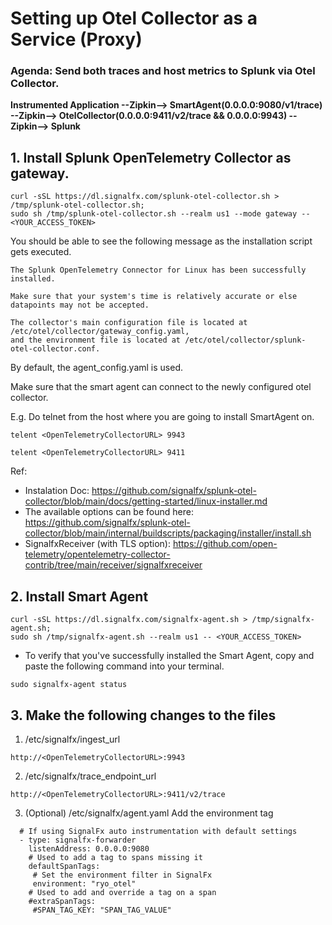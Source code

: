 # Setting up Otel Collector as a Service (Proxy)
### Agenda: Send both traces and host metrics to Splunk via Otel Collector. 


**Instrumented Application --Zipkin--> SmartAgent(0.0.0.0:9080/v1/trace) --Zipkin--> OtelCollector(0.0.0.0:9411/v2/trace && 0.0.0.0:9943) --Zipkin--> Splunk**

## 1. Install Splunk OpenTelemetry Collector as gateway. 
```
curl -sSL https://dl.signalfx.com/splunk-otel-collector.sh > /tmp/splunk-otel-collector.sh;
sudo sh /tmp/splunk-otel-collector.sh --realm us1 --mode gateway -- <YOUR_ACCESS_TOKEN>
```

You should be able to see the following message as the installation script gets executed.

```
The Splunk OpenTelemetry Connector for Linux has been successfully installed.

Make sure that your system's time is relatively accurate or else datapoints may not be accepted.

The collector's main configuration file is located at /etc/otel/collector/gateway_config.yaml,
and the environment file is located at /etc/otel/collector/splunk-otel-collector.conf.

```

By default, the agent_config.yaml is used.  

Make sure that the smart agent can connect to the newly configured otel collector. 

E.g. Do telnet from the host where you are going to install SmartAgent on. 
```
telent <OpenTelemetryCollectorURL> 9943

telent <OpenTelemetryCollectorURL> 9411
```

Ref:
- Instalation Doc: https://github.com/signalfx/splunk-otel-collector/blob/main/docs/getting-started/linux-installer.md
- The available options can be found here: https://github.com/signalfx/splunk-otel-collector/blob/main/internal/buildscripts/packaging/installer/install.sh
- SignalfxReceiver (with TLS option): https://github.com/open-telemetry/opentelemetry-collector-contrib/tree/main/receiver/signalfxreceiver

## 2. Install Smart Agent 

```
curl -sSL https://dl.signalfx.com/signalfx-agent.sh > /tmp/signalfx-agent.sh;
sudo sh /tmp/signalfx-agent.sh --realm us1 -- <YOUR_ACCESS_TOKEN>

```
- To verify that you've successfully installed the Smart Agent, copy and paste the following command into your terminal.
```
sudo signalfx-agent status
```

## 3. Make the following changes to the files 

1. /etc/signalfx/ingest_url
```
http://<OpenTelemetryCollectorURL>:9943
```
2. /etc/signalfx/trace_endpoint_url
```
http://<OpenTelemetryCollectorURL>:9411/v2/trace
```
3. (Optional) /etc/signalfx/agent.yaml
Add the environment tag 
```
  # If using SignalFx auto instrumentation with default settings
  - type: signalfx-forwarder
    listenAddress: 0.0.0.0:9080
    # Used to add a tag to spans missing it
    defaultSpanTags:
     # Set the environment filter in SignalFx
     environment: "ryo_otel"
    # Used to add and override a tag on a span
    #extraSpanTags:
     #SPAN_TAG_KEY: "SPAN_TAG_VALUE"
```

